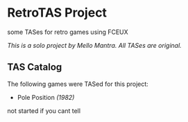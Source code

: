 # RetroTAS Project
some TASes for retro games using FCEUX

*This is a solo project by Mello Mantra. All TASes are original.*

## TAS Catalog
The following games were TASed for this project:

- Pole Position *(1982)*


not started if you cant tell
